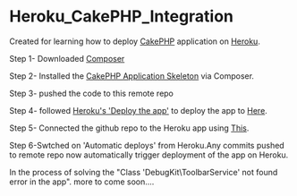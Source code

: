 # Heroku_CakePHP_Integration
Created for learning how to deploy [CakePHP](https://cakephp.org/) application on [Heroku](https://www.heroku.com/).

Step 1- Downloaded [Composer](https://getcomposer.org/doc/00-intro.md)

Step 2- Installed the [CakePHP Application Skeleton](https://github.com/cakephp/app) via Composer.

Step 3- pushed the code to this remote repo

Step 4- followed [Heroku's 'Deploy the app'](https://devcenter.heroku.com/articles/getting-started-with-php#deploy-the-app) to deploy the app to [Here](https://heroku-cakephp-integration.herokuapp.com/).

Step 5- Connected the github repo to the Heroku app using [This](https://devcenter.heroku.com/articles/github-integration).

Step 6-Swtched on 'Automatic deploys' from Heroku.Any commits pushed to remote repo now automatically trigger deployment of the app on Heroku.



In the process of solving the "Class 'DebugKit\ToolbarService' not found error in the app".
more to come soon....